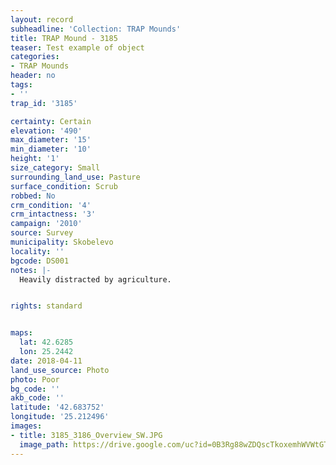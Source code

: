 ```yaml
---
layout: record
subheadline: 'Collection: TRAP Mounds'
title: TRAP Mound - 3185
teaser: Test example of object
categories:
- TRAP Mounds
header: no
tags:
- ''
trap_id: '3185'

certainty: Certain
elevation: '490'
max_diameter: '15'
min_diameter: '10'
height: '1'
size_category: Small
surrounding_land_use: Pasture
surface_condition: Scrub
robbed: No
crm_condition: '4'
crm_intactness: '3'
campaign: '2010'
source: Survey
municipality: Skobelevo
locality: ''
bgcode: DS001
notes: |-
  Heavily distracted by agriculture.


rights: standard


maps:
  lat: 42.6285
  lon: 25.2442
date: 2018-04-11
land_use_source: Photo
photo: Poor
bg_code: ''
akb_code: ''
latitude: '42.683752'
longitude: '25.212496'
images:
- title: 3185_3186_Overview_SW.JPG
  image_path: https://drive.google.com/uc?id=0B3Rg88wZDQscTkoxemhWVWtGTDA
---
```

